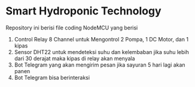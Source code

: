 # Smart Hydroponic Technology

Repository ini berisi file coding NodeMCU yang berisi
1. Control Relay 8 Channel untuk Mengontrol 2 Pompa, 1 DC Motor, dan 1 kipas
2. Sensor DHT22 untuk mendeteksi suhu dan kelembaban jika suhu lebih dari 30 derajat maka kipas di relay akan menyala
3. Bot Telegram yang akan mengirim pesan jika sayuran 5 hari lagi akan panen
4. Bot Telegram bisa berinteraksi 

